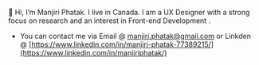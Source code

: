👋 Hi, I’m Manjiri Phatak. I live in Canada. I am a UX Designer with a strong focus on research and an interest in Front-end Development .

- You can contact me via Email @ manjiri.phatak@gmail.com or Linkden @ [https://www.linkedin.com/in/manjiri-phatak-77389215/](https://www.linkedin.com/in/manjiriphatak/)
<!---
manjiriphatak/manjiriphatak is a ✨ special ✨ repository because its `README.md` (this file) appears on your GitHub profile.
You can click the Preview link to take a look at your changes.
--->
